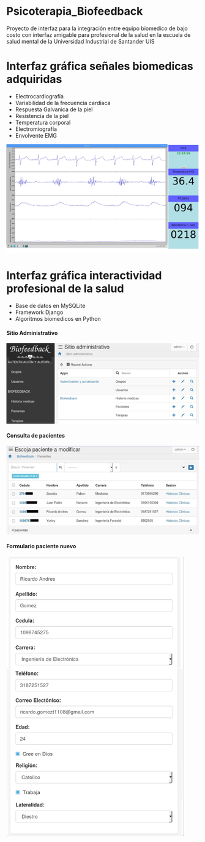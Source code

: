 # Psicoterapia_Biofeedback
Proyecto de interfaz para la integración entre equipo biomedico de bajo costo con interfaz amigable para profesional de la salud en la escuela de salud mental de la Universidad Industrial de Santander UIS


# Interfaz gráfica señales biomedicas adquiridas
- Electrocardiografía
- Variabilidad de la frecuencia cardiaca
- Respuesta Galvanica de la piel
- Resistencia de la piel
- Temperatura corporal
- Electromiografía
- Envolvente EMG

![alt text](image1.jpg)

# Interfaz gráfica interactividad profesional de la salud

- Base de datos en MySQLite
- Framework Django
- Algoritmos biomedicos en Python


#### Sitio Administrativo

![alt text](image2.jpg)


#### Consulta de pacientes

![alt text](imagen3.jpg)


#### Formulario paciente nuevo

![alt text](image4.jpg)
